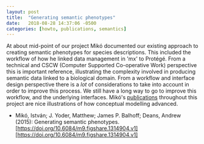 ```yaml
---
layout: post
title:  "Generating semantic phenotypes"
date:   2018-08-28 14:37:06 -0500
categories: [howto, publications, semantics]
---
```


At about mid-point of our project Mikó documented our existing approach to creating semantic phenotypes for species descriptions. This included the workflow of how he linked data management in 'mx' to Protégé. From a technical and CSCW (Computer Supported Co-operative Work) perspective this is important reference, illustrating the complexity involved in producing semantic data linked to a biological domain. From a workflow and interface design perspective there is a *lot* of considerations to take into account in order to improve this process. We still have a long way to go to improve this workflow, and the underlying interfaces. Mikó's [publications](/categories) throughout this project are nice illustrations of how conceptual modelling advanced.

* Mikó, István; J. Yoder, Matthew; James P. Balhoff; Deans, Andrew (2015): Generating semantic phenotypes. [https://doi.org/10.6084/m9.figshare.1314904.v1][https://doi.org/10.6084/m9.figshare.1314904.v1]

